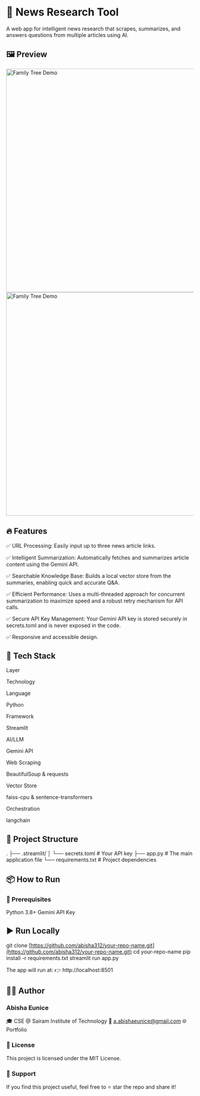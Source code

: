 # 📰 News Research Tool
A web app for intelligent news research that scrapes, summarizes, and answers questions from multiple articles using AI.

## 🖼 Preview
<img src="new_fly1.png" alt="Family Tree Demo" width="600"/>
<img src="new_fly2.png" alt="Family Tree Demo" width="600"/>

##  🔥 Features
✅ URL Processing: Easily input up to three news article links.

✅ Intelligent Summarization: Automatically fetches and summarizes article content using the Gemini API.

✅ Searchable Knowledge Base: Builds a local vector store from the summaries, enabling quick and accurate Q&A.

✅ Efficient Performance: Uses a multi-threaded approach for concurrent summarization to maximize speed and a robust retry mechanism for API calls.

✅ Secure API Key Management: Your Gemini API key is stored securely in secrets.toml and is never exposed in the code.

✅ Responsive and accessible design.

##  🚀 Tech Stack
Layer

Technology

Language

Python

Framework

Streamlit

AI/LLM

Gemini API

Web Scraping

BeautifulSoup & requests

Vector Store

faiss-cpu & sentence-transformers

Orchestration

langchain

##  📁 Project Structure
.
├── .streamlit/
│   └── secrets.toml  # Your API key
├── app.py            # The main application file
└── requirements.txt  # Project dependencies

##  📦 How to Run
### 🧪 Prerequisites
 Python 3.8+
 Gemini API Key

## ▶️ Run Locally
git clone [https://github.com/abisha312/your-repo-name.git](https://github.com/abisha312/your-repo-name.git)
cd your-repo-name
pip install -r requirements.txt
streamlit run app.py

The app will run at:
👉 http://localhost:8501

## 🧑‍💼 Author
### Abisha Eunice
🎓 CSE @ Sairam Institute of Technology
📧 a.abishaeunice@gmail.com
🌐 Portfolio

### 📄 License
This project is licensed under the MIT License.

### 🌟 Support
If you find this project useful, feel free to ⭐ star the repo and share it!
